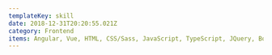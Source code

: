 ```yaml
---
templateKey: skill
date: 2018-12-31T20:20:55.021Z
category: Frontend
items: Angular, Vue, HTML, CSS/Sass, JavaScript, TypeScript, JQuery, Bootstrap
---
```

